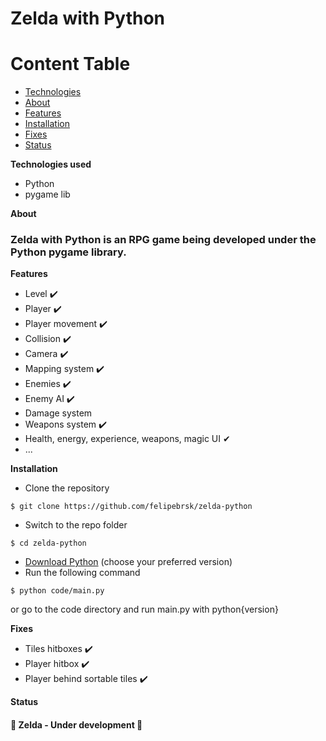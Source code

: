 # Zelda with Python

Content Table
=================
<!--ts-->
   * [Technologies](#technologies)
   * [About](#about)
   * [Features](#features)
   * [Installation](#instalation)
   * [Fixes](#fixes)
   * [Status](#status)
<!--te-->

<a name="technologies">**Technologies used**</a>
- Python
- pygame lib

<a name="about">**About**</a>
### Zelda with Python is an RPG game being developed under the Python pygame library.

<a name="features">**Features**</a><br>
- Level ✔️
- Player ✔️
- Player movement ✔️
- Collision ✔️
- Camera ✔️
- Mapping system ✔️
- Enemies ✔️
- Enemy AI ✔️
- Damage system
- Weapons system ✔️
- Health, energy, experience, weapons, magic UI ✔
- ...

<a name="instalation">**Installation**</a><br />
- Clone the repository<br>
```
$ git clone https://github.com/felipebrsk/zelda-python
```
- Switch to the repo folder<br />
```
$ cd zelda-python
```
- <a href="https://www.python.org/downloads/">Download Python</a> (choose your preferred version)<br />
- Run the following command
```
$ python code/main.py
```
or go to the code directory and run main.py with python{version}
<br />

<a name="fixes">**Fixes**</a><br />
- Tiles hitboxes ✔️
- Player hitbox ✔️
- Player behind sortable tiles ✔️

<a name="status">**Status**</a>
<h4 align="left"> 
	🚧  Zelda - Under development  🚧
</h4>
